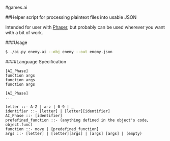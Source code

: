 #games.ai

##Helper script for processing plaintext files into usable JSON

Intended for user with [Phaser](http://www.phaser.io), but probably can be
used wherever you want with a bit of work.

###Usage 

```bash
$ ./ai.py enemy.ai --obj enemy --out enemy.json
```

####Language Specification

```
[AI_Phase]
function args
function args
function args

[AI_Phase]
...
```

```
letter ::- A-Z | a-z | 0-9 | _ 
identifier ::- [letter] | [letter][identifier]
AI_Phase ::- [identifier]
prefefined_function ::- (anything defined in the object's code, object.func)
function ::- move | [predefined_function]
args ::- [letter] | [letter][args] | [args] [args] | (empty)
```
